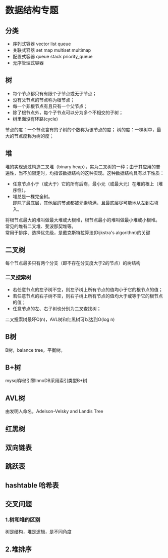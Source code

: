 # 数据结构专题

## 分类
- 序列式容器
vector list queue
- 关联式容器
set map multiset multimap
- 配置式容器
queue stack priority_queue
- 无序管理式容器

## 树
+ 每个节点都只有有限个子节点或无子节点；
+ 没有父节点的节点称为根节点；
+ 每一个非根节点有且只有一个父节点；
+ 除了根节点外，每个子节点可以分为多个不相交的子树；
+ 树里面没有环路(cycle)

节点的度：一个节点含有的子树的个数称为该节点的度；
树的度：一棵树中，最大的节点度称为树的度；
## 堆
堆的实现通过构造二叉堆（binary heap），实为二叉树的一种；由于其应用的普遍性，当不加限定时，均指该数据结构的这种实现。这种数据结构具有以下性质：
+ 任意节点小于（或大于）它的所有后裔，最小元（或最大元）在堆的根上（堆序性）。  
+ 堆总是一棵完全树。  
即除了最底层，其他层的节点都被元素填满，且最底层尽可能地从左到右填入。

将根节点最大的堆叫做最大堆或大根堆，根节点最小的堆叫做最小堆或小根堆。  
常见的堆有二叉堆、斐波那契堆等。  
常用于排序、选择优先级，是戴克斯特拉算法(Dijkstra's algorithm)的关键
## 二叉树
每个节点最多只有两个分支（即不存在分支度大于2的节点）的树结构
### 二叉搜索树
+ 若任意节点的左子树不空，则左子树上所有节点的值均小于它的根节点的值；
+ 若任意节点的右子树不空，则右子树上所有节点的值均大于或等于它的根节点的值；
+ 任意节点的左、右子树也分别为二叉查找树；

二叉搜索树最坏O(n)，AVL树和红黑树可以达到O(log n)

## B树
B树，balance tree，平衡树。



## B+树
mysql存储引擎InnoDB采用索引类型B+树

## AVL树
由发明人命名，Adelson-Velsky and Landis Tree  

## 红黑树

## 双向链表

## 跳跃表

## hashtable 哈希表


## 交叉问题

### 1.树和堆的区别
树是结构，堆是逻辑，是不同角度

## 2.堆排序
